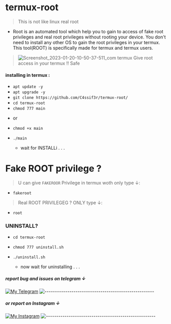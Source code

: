 # termux-root
> This is not like linux real root
   + Root is an automated tool which help you to gain to access of fake root privileges and real root privileges without rooting your device. You don't need to install any other OS to gain the root privileges in your termux. This tool(ROOT) is specifically made for termux and termux users.

> ![Screenshot_2023-01-20-10-50-37-511_com termux](https://user-images.githubusercontent.com/79422726/213639647-bde51b1d-6d28-40e8-b24a-b67c1a0ca6a1.jpg)
> Give root access in your termux !! Safe 

#### installing in termux :
  + `apt update -y`
  + `apt upgrade -y`
  + `git clone https://github.com/C4ssif3r/termux-root/`
  + `cd termux-root`
  + `chmod 777 main`
  - or
  + `chmod +x main`
  + `./main`

    - wait for INSTALLi . . .

# Fake ROOT privilege ?

> U can give `FAKEROOR` Privilege in termux woth only type ↓:
  + `fakeroot`

> Real ROOT PRIVILEGEG ? ONLY type ↓:

  + `root`

### UNINSTALL?

  + `cd termux-root`
  + `chmod 777 uninstall.sh`
  + `./uninstall.sh`
  
    - now wait for uninstalling . . .
##### report bug and issues on telegram ↓
[![My Telegram](https://img.shields.io/badge/Telegram-100000?style=for-the-badge&logo=telegram&logoColor=white)](https://t.me/ZeroFoo)
![-----------------------------------------------------](https://raw.githubusercontent.com/andreasbm/readme/master/assets/lines/rainbow.png)
##### or report on Instagram ↓
[![My Instagram](https://img.shields.io/badge/Instagram-100000?style=for-the-badge&logo=instagram&logoColor=white)](https://instagram.com/Mji_Devil)
![-----------------------------------------------------](https://raw.githubusercontent.com/andreasbm/readme/master/assets/lines/rainbow.png)
